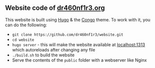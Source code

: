 ## Website code of [dr460nf1r3.org](https://dr460nf1r3.org)

This website is built using [Hugo](https://gohugo.io/) & the [Congo](https://git.io/hugo-congo) theme. To work with it, you can do the following:
- `git clone https://github.com/dr460nf1r3/website.git`
- `cd website`
- `hugo server` - this will make the website available at [localhost:1313](http://localhost:1313) which autoreloads after changing any file
- `./build.sh` to build the website
- Serve the contents of the `public` folder with a webserver like Nginx
